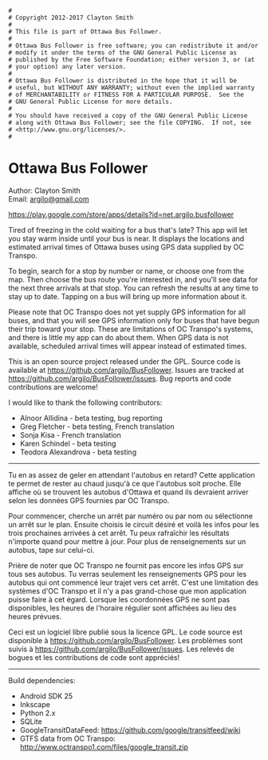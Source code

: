 ```
#
# Copyright 2012-2017 Clayton Smith
#
# This file is part of Ottawa Bus Follower.
#
# Ottawa Bus Follower is free software; you can redistribute it and/or
# modify it under the terms of the GNU General Public License as
# published by the Free Software Foundation; either version 3, or (at
# your option) any later version.
#
# Ottawa Bus Follower is distributed in the hope that it will be
# useful, but WITHOUT ANY WARRANTY; without even the implied warranty
# of MERCHANTABILITY or FITNESS FOR A PARTICULAR PURPOSE.  See the
# GNU General Public License for more details.
#
# You should have received a copy of the GNU General Public License
# along with Ottawa Bus Follower; see the file COPYING.  If not, see
# <http://www.gnu.org/licenses/>.
#
```

Ottawa Bus Follower
===================

Author: Clayton Smith  
Email: <argilo@gmail.com>

https://play.google.com/store/apps/details?id=net.argilo.busfollower

Tired of freezing in the cold waiting for a bus that's late?  This app
will let you stay warm inside until your bus is near.  It displays the
locations and estimated arrival times of Ottawa buses using GPS data
supplied by OC Transpo.

To begin, search for a stop by number or name, or choose one from the
map.  Then choose the bus route you're interested in, and you'll see
data for the next three arrivals at that stop.  You can refresh the
results at any time to stay up to date.  Tapping on a bus will bring
up more information about it.

Please note that OC Transpo does not yet supply GPS information for
all buses, and that you will see GPS information only for buses that
have begun their trip toward your stop.  These are limitations of OC
Transpo's systems, and there is little my app can do about them.  When
GPS data is not available, scheduled arrival times will appear instead
of estimated times.

This is an open source project released under the GPL.  Source code is
available at https://github.com/argilo/BusFollower.  Issues are
tracked at https://github.com/argilo/BusFollower/issues.  Bug reports
and code contributions are welcome!

I would like to thank the following contributors:
* Alnoor Allidina - beta testing, bug reporting
* Greg Fletcher - beta testing, French translation
* Sonja Kisa - French translation
* Karen Schindel - beta testing
* Teodora Alexandrova - beta testing

-----

Tu en as assez de geler en attendant l'autobus en retard? Cette
application te permet de rester au chaud jusqu'à ce que l'autobus soit
proche. Elle affiche où se trouvent les autobus d'Ottawa et quand ils
devraient arriver selon les données GPS fournies par OC Transpo.

Pour commencer, cherche un arrêt par numéro ou par nom ou sélectionne
un arrêt sur le plan. Ensuite choisis le circuit désiré et voilà les
infos pour les trois prochaines arrivées à cet arrêt. Tu peux
rafraîchir les résultats n'importe quand pour mettre à jour. Pour plus
de renseignements sur un autobus, tape sur celui-ci.

Prière de noter que OC Transpo ne fournit pas encore les infos GPS sur
tous ses autobus. Tu verras seulement les renseignements GPS pour les
autobus qui ont commencé leur trajet vers cet arrêt. C'est une
limitation des systèmes d'OC Transpo et il n'y a pas grand-chose que
mon application puisse faire à cet égard. Lorsque les coordonnées GPS
ne sont pas disponibles, les heures de l'horaire régulier sont
affichées au lieu des heures prévues.

Ceci est un logiciel libre publié sous la licence GPL. Le code source
est disponible à https://github.com/argilo/BusFollower. Les problèmes
sont suivis à https://github.com/argilo/BusFollower/issues. Les relevés
de bogues et les contributions de code sont appréciés!

-----

Build dependencies:
* Android SDK 25
* Inkscape
* Python 2.x
* SQLite
* GoogleTransitDataFeed:
    https://github.com/google/transitfeed/wiki
* GTFS data from OC Transpo:
    http://www.octranspo1.com/files/google_transit.zip
